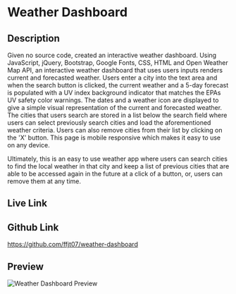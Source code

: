 # Weather Dashboard

## Description

Given no source code, created an interactive weather dashboard.  Using JavaScript, jQuery, Bootstrap, Google Fonts, CSS, HTML and Open Weather Map API, an interactive weather dashboard that uses users inputs renders current and forecasted weather.  Users enter a city into the text area and when the search button is clicked, the current weather and a 5-day forecast is populated with a UV index background indicator that matches the EPAs UV safety color warnings.  The dates and a weather icon are displayed to give a simple visual representation of the current and forecasted weather.  The cities that users search are stored in a list below the search field where users can select previously search cities and load the aforementioned weather criteria.  Users can also remove cities from their list by clicking on the 'X' button.  This page is mobile responsive which makes it easy to use on any device.

Ultimately, this is an easy to use weather app where users can search cities to find the local weather in that city and keep a list of previous cities that are able to be accessed again in the future at a click of a button, or, users can remove them at any time.

## Live Link



## Github Link

https://github.com/ffjt07/weather-dashboard

## Preview

![Weather Dashboard Preview]()